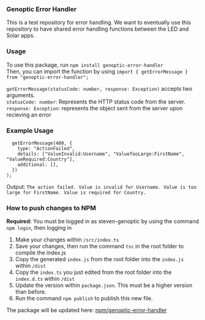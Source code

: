 ### Genoptic Error Handler

This is a test repository for error handling. We want to eventually use this repository to have shared error handling functions between the LED and Solar apps.

### Usage

To use this package, run `npm install genoptic-error-handler`<br />
Then, you can import the function by using `import { getErrorMessage } from "genoptic-error-handler";`

`getErrorMessage(statusCode: number, response: Exception)` accepts two arguments. <br />
`statusCode: number`: Represents the HTTP status code from the server. <br />
`response: Exception`: represents the object sent from the server upon recieving an error <br />

### Example Usage

```console.log(
  getErrorMessage(400, {
    type: "ActionFailed",
    details: ["ValueInvalid:Username", "ValueTooLarge:FirstName", "ValueRequired:Country"],
    additional: [],
  })
);

```

Output: `The action failed. Value is invalid for Username. Value is too large for FirstName. Value is required for Country.`

### How to push changes to NPM

**Required:** You must be logged in as steven-genoptic by using the command `npm login`, then logging in <br />

1. Make your changes within `/src/index.ts`
2. Save your changes, then run the command `tsc` in the root folder to compile the index.js
3. Copy the generated `index.js` from the root folder into the `index.js` within `/dist`
4. Copy the `index.ts` you just edited from the root folder into the `index.d.ts` within `/dist`
5. Update the version within `package.json`. This must be a higher version than before.
6. Run the command `npm publish` to publish this new file.

The package will be updated here: [npm/genoptic-error-handler](https://www.npmjs.com/package/genoptic-error-handler)
